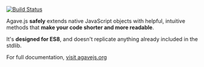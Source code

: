 [![Build Status](https://secure.travis-ci.org/mikemaccana/agave.png?branch=master)](https://travis-ci.org/mikemaccana/agave)

Agave.js **safely** extends native JavaScript objects with helpful, intuitive methods that **make your code shorter and more readable**. 

It's **designed for ES8**, and doesn't replicate anything already included in the stdlib.

For full documentation, [visit agavejs.org](http://agavejs.org)


